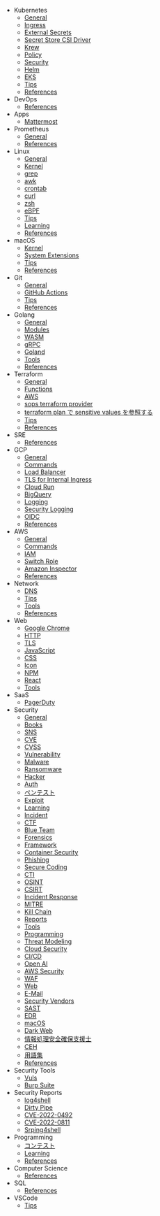 - Kubernetes
  - [General](k8s/general.md)
  - [Ingress](k8s/ingress.md)
  - [External Secrets](k8s/external-secrets.md)
  - [Secret Store CSI Driver](k8s/secret-store-csi-driver.md)
  - [Krew](k8s/krew.md)
  - [Policy](k8s/policy.md)
  - [Security](k8s/security.md)
  - [Helm](k8s/helm.md)
  - [EKS](k8s/eks.md)
  - [Tips](k8s/tips.md)
  - [References](k8s/references.md)
- DevOps
  - [References](devops/references.md)
- Apps
  - [Mattermost](apps/mattermost.md)
- Prometheus
  - [General](prometheus/general.md)
  - [References](prometheus/references.md)
- Linux
  - [General](linux/general.md)
  - [Kernel](linux/kernel.md)
  - [grep](linux/grep.md)
  - [awk](linux/awk.md)
  - [crontab](linux/crontab.md)
  - [curl](linux/curl.md)
  - [zsh](linux/zsh.md)
  - [eBPF](linux/ebpf.md)
  - [Tips](linux/tips.md)
  - [Learning](linux/learning.md)
  - [References](linux/references.md)
- macOS
  - [Kernel](macos/kernel.md)
  - [System Extensions](macos/sext.md)
  - [Tips](macos/tips.md)
  - [References](macos/references.md)
- Git
  - [General](git/general.md)
  - [GitHub Actions](git/actions.md)
  - [Tips](git/tips.md)
  - [References](git/references.md)
- Golang
  - [General](golang/general.md)
  - [Modules](golang/modules.md)
  - [WASM](golang/wasm.md)
  - [gRPC](golang/grpc.md)
  - [Goland](golang/goland.md)
  - [Tools](golang/tools.md)
  - [References](golang/references.md)
- Terraform
  - [General](terraform/general.md)
  - [Functions](terraform/functions.md)
  - [AWS](terraform/aws.md)
  - [sops terraform provider](terraform/sops.md)
  - [terraform plan で sensitive values を参照する](terraform/plan-sensitive.md)
  - [Tips](terraform/tips.md)
  - [References](terraform/references.md)
- SRE
  - [References](sre/references.md)
- GCP
  - [General](gcp/general.md)
  - [Commands](gcp/command.md)
  - [Load Balancer](gcp/lb.md)
  - [TLS for Internal Ingress](gcp/cert.md)
  - [Cloud Run](gcp/cloudrun.md)
  - [BigQuery](gcp/bigquery.md)
  - [Logging](gcp/logging.md)
  - [Security Logging](gcp/security_logging.md)
  - [OIDC](gcp/oidc.md)
  - [References](gcp/references.md)
- AWS
  - [General](aws/general.md)
  - [Commands](aws/command.md)
  - [IAM](aws/iam.md)
  - [Switch Role](aws/switch-role.md)
  - [Amazon Inspector](aws/inspector.md)
  - [References](aws/references.md)
- Network
  - [DNS](network/dns.md)
  - [Tips](network/tips.md)
  - [Tools](network/tools.md)
  - [References](network/references.md)
- Web
  - [Google Chrome](web/chrome.md)
  - [HTTP](web/http.md)
  - [TLS](web/tls.md)
  - [JavaScript](web/js.md)
  - [CSS](web/css.md)
  - [Icon](web/icon.md)
  - [NPM](web/npm.md)
  - [React](web/react.md)
  - [Tools](web/tools.md)
- SaaS
  - [PagerDuty](saas/pagerduty.md)
- Security
  - [General](security/general.md)
  - [Books](security/books.md)
  - [SNS](security/sns.md)
  - [CVE](security/cve.md)
  - [CVSS](security/cvss.md)
  - [Vulnerability](security/vuln.md)
  - [Malware](security/malware.md)
  - [Ransomware](security/ransomware.md)
  - [Hacker](security/hacker.md)
  - [Auth](security/auth.md)
  - [ペンテスト](security/pentest.md)
  - [Exploit](security/exploit.md)
  - [Learning](security/learning.md)
  - [Incident](security/incident.md)
  - [CTF](security/ctf.md)
  - [Blue Team](security/blue.md)
  - [Forensics](security/forensics.md)
  - [Framework](security/framework.md)
  - [Container Security](security/container.md)
  - [Phishing](security/phishing.md)
  - [Secure Coding](security/secure-coding.md)
  - [CTI](security/cti.md)
  - [OSINT](security/osint.md)
  - [CSIRT](security/csirt.md)
  - [Incident Response](security/ir.md)
  - [MITRE](security/mitre.md)
  - [Kill Chain](security/killchain.md)
  - [Reports](security/reports.md)
  - [Tools](security/tools.md)
  - [Programming](security/programming.md)
  - [Threat Modeling](security/threatmodeling.md)
  - [Cloud Security](security/cloud.md)
  - [CI/CD](security/cicd.md)
  - [Open AI](security/openai.md)
  - [AWS Security](security/aws.md)
  - [WAF](security/waf.md)
  - [Web](security/web.md)
  - [E-Mail](security/email.md)
  - [Security Vendors](security/vendor.md)
  - [SAST](security/sast.md)
  - [EDR](security/edr.md)
  - [macOS](security/mac.md)
  - [Dark Web](security/darkweb.md)
  - [情報処理安全確保支援士](security/ipa-sc.md)
  - [CEH](security/ceh.md)
  - [用語集](security/terms.md)
  - [References](security/references.md)
- Security Tools
  - [Vuls](sectools/vuls.md)
  - [Burp Suite](sectools/burp.md)
- Security Reports
  - [log4shell](secreports/log4shell.md)
  - [Dirty Pipe](secreports/dirtypipe.md)
  - [CVE-2022-0492](secreports/cve-2022-0492.md)
  - [CVE-2022-0811](secreports/cve-2022-0811.md)
  - [Srping4shell](secreports/spring4shell.md)
- Programming
  - [コンテスト](programming/contests.md)
  - [Learning](programming/learning.md)
  - [References](programming/references.md)
- Computer Science
  - [References](cs/references.md)
- SQL
  - [References](sql/references.md)
- VSCode
  - [Tips](vscode/tips.md)
